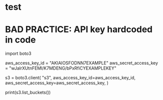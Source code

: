 # test
# BAD PRACTICE: API key hardcoded in code
import boto3
 
aws_access_key_id = "AKIAIOSFODNN7EXAMPLE"
aws_secret_access_key = "wJalrXUtnFEMI/K7MDENG/bPxRfiCYEXAMPLEKEY"
 
s3 = boto3.client(
    "s3",
    aws_access_key_id=aws_access_key_id,
    aws_secret_access_key=aws_secret_access_key,
)
 
print(s3.list_buckets())

